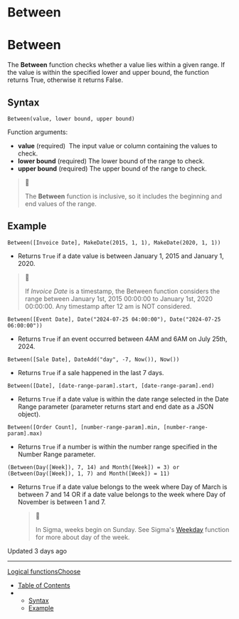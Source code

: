 # Between

# Between

The **Between** function checks whether a value lies within a given range. If the value is within the specified lower and upper bound, the function returns True, otherwise it returns False.

## Syntax

```
Between(value, lower bound, upper bound)
```

Function arguments:

* **value** (required)  The input value or column containing the values to check.
* **lower bound** (required) The lower bound of the range to check.
* **upper bound** (required) The upper bound of the range to check.

> 📘
>
> The **Between** function is inclusive, so it includes the beginning and end values of the range.

## Example

```
Between([Invoice Date], MakeDate(2015, 1, 1), MakeDate(2020, 1, 1))
```

* Returns `True` if a date value is between January 1, 2015 and January 1, 2020.

> 📘
>
> If *Invoice Date* is a timestamp, the Between function considers the range between January 1st, 2015 00:00:00 to January 1st, 2020 00:00:00. Any timestamp after 12 am is NOT considered.

```
Between([Event Date], Date("2024-07-25 04:00:00"), Date("2024-07-25 06:00:00"))
```

* Returns `True` if an event occurred between 4AM and 6AM on July 25th, 2024.

```
Between([Sale Date], DateAdd("day", -7, Now()), Now())
```

* Returns `True` if a sale happened in the last 7 days.

```
Between([Date], [date-range-param].start, [date-range-param].end)
```

* Returns `True` if a date value is within the date range selected in the Date Range parameter (parameter returns start and end date as a JSON object).

```
Between([Order Count], [number-range-param].min, [number-range-param].max)
```

* Returns `True` if a number is within the number range specified in the Number Range parameter.

```
(Between(Day([Week]), 7, 14) and Month([Week]) = 3) or (Between(Day([Week]), 1, 7) and Month([Week]) = 11)
```

* Returns `True` if a date value belongs to the week where Day of March is between 7 and 14 OR if a date value belongs to the week where Day of November is between 1 and 7.

  > 📘
  >
  > In Sigma, weeks begin on Sunday. See Sigma's [Weekday](/docs/weekday) function for more about day of the week.

Updated 3 days ago

---

[Logical functions](/docs/logical-functions)[Choose](/docs/choose)

* [Table of Contents](#)
* + [Syntax](#syntax)
  + [Example](#example)